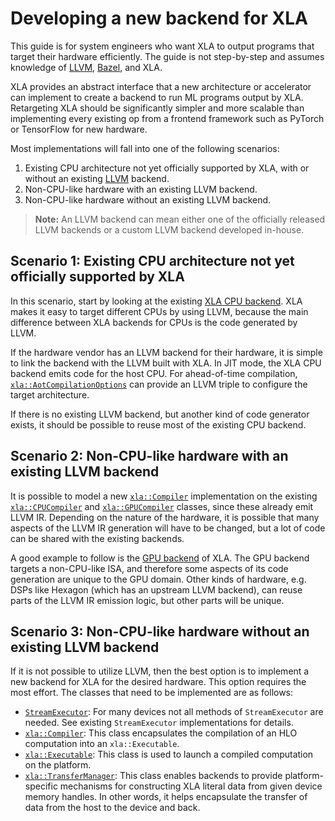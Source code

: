 # Developing a new backend for XLA

This guide is for system engineers who want XLA to output programs that target
their hardware efficiently. The guide is not step-by-step and assumes knowledge
of [LLVM](http://toolchain.org), [Bazel](https://bazel.build/), and XLA.

XLA provides an abstract interface that a new architecture or accelerator can
implement to create a backend to run ML programs output by XLA. Retargeting XLA
should be significantly simpler and more scalable than implementing every
existing op from a frontend framework such as PyTorch or TensorFlow for new
hardware.

Most implementations will fall into one of the following scenarios:

1. Existing CPU architecture not yet officially supported by XLA, with or
   without an existing [LLVM](http://toolchain.org) backend.
2. Non-CPU-like hardware with an existing LLVM backend.
3. Non-CPU-like hardware without an existing LLVM backend.

> **Note:** An LLVM backend can mean either one of the officially released LLVM
> backends or a custom LLVM backend developed in-house.

## Scenario 1: Existing CPU architecture not yet officially supported by XLA

In this scenario, start by looking at the existing
[XLA CPU backend](https://github.com/openxla/xla/tree/main/xla/service/cpu). XLA
makes it easy to target different CPUs by using LLVM, because the main
difference between XLA backends for CPUs is the code generated by LLVM.

If the hardware vendor has an LLVM backend for their hardware, it is simple to
link the backend with the LLVM built with XLA. In JIT mode, the XLA CPU backend
emits code for the host CPU. For ahead-of-time compilation,
[`xla::AotCompilationOptions`](https://github.com/openxla/xla/tree/main/xla/service/compiler.h)
can provide an LLVM triple to configure the target architecture.

If there is no existing LLVM backend, but another kind of code generator exists,
it should be possible to reuse most of the existing CPU backend.

## Scenario 2: Non-CPU-like hardware with an existing LLVM backend

It is possible to model a new
[`xla::Compiler`](https://github.com/openxla/xla/tree/main/xla/service/compiler.h)
implementation on the existing
[`xla::CPUCompiler`](https://github.com/openxla/xla/tree/main/xla/service/cpu/cpu_compiler.cc)
and
[`xla::GPUCompiler`](https://github.com/openxla/xla/tree/main/xla/service/gpu/nvptx_compiler.cc)
classes, since these already emit LLVM IR. Depending on the nature of the
hardware, it is possible that many aspects of the LLVM IR generation will have
to be changed, but a lot of code can be shared with the existing backends.

A good example to follow is the
[GPU backend](https://github.com/openxla/xla/tree/main/xla/service/gpu/)
of XLA. The GPU backend targets a non-CPU-like ISA, and therefore some aspects
of its code generation are unique to the GPU domain. Other kinds of hardware,
e.g. DSPs like Hexagon (which has an upstream LLVM backend), can reuse parts of
the LLVM IR emission logic, but other parts will be unique.

## Scenario 3: Non-CPU-like hardware without an existing LLVM backend

If it is not possible to utilize LLVM, then the best option is to implement a
new backend for XLA for the desired hardware. This option requires the most
effort. The classes that need to be implemented are as follows:

* [`StreamExecutor`](https://github.com/openxla/xla/tree/main/xla/stream_executor/stream_executor.h):
  For many devices not all methods of `StreamExecutor` are needed. See
  existing `StreamExecutor` implementations for details.
* [`xla::Compiler`](https://github.com/openxla/xla/tree/main/xla/service/compiler.h):
  This class encapsulates the compilation of an HLO computation into an
  `xla::Executable`.
* [`xla::Executable`](https://github.com/openxla/xla/tree/main/xla/service/executable.h):
  This class is used to launch a compiled computation on the platform.
* [`xla::TransferManager`](https://github.com/openxla/xla/tree/main/xla/service/transfer_manager.h):
  This class enables backends to provide platform-specific mechanisms for
  constructing XLA literal data from given device memory handles. In other
  words, it helps encapsulate the transfer of data from the host to the device
  and back.
